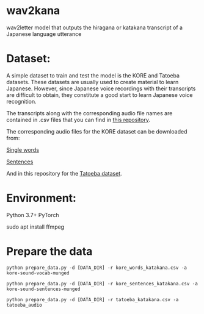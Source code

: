 # wav2kana
wav2letter model that outputs the hiragana or katakana transcript of a Japanese language utterance

# Dataset:

A simple dataset to train and test the model is the KORE and Tatoeba datasets. These datasets are usually used to create material to learn Japanese.
However, since Japanese voice recordings with their transcripts are difficult to obtain, they constitute a good start to learn Japanese voice recognition.

The transcripts along with the corresponding audio file names are contained in .csv files that you can find in [this repository](https://drive.google.com/drive/folders/1VFKsG6C2VXHePO9_3X2tN1CHhd6b482C).

The corresponding audio files for the KORE dataset can be downloaded from:

[Single words](http://www.mediafire.com/file/oyddnozmbd2/kore-sound-vocab-munged.zip/file)

[Sentences](http://www.mediafire.com/file/1itzmjondnz/kore-sound-sentences-munged.zip/file)

And in this repository for the [Tatoeba dataset](https://drive.google.com/drive/folders/1VFKsG6C2VXHePO9_3X2tN1CHhd6b482C).

# Environment:

Python 3.7+
PyTorch

sudo apt install ffmpeg

# Prepare the data

`python prepare_data.py -d [DATA_DIR] -r kore_words_katakana.csv -a kore-sound-vocab-munged`

`python prepare_data.py -d [DATA_DIR] -r kore_sentences_katakana.csv -a kore-sound-sentences-munged`

`python prepare_data.py -d [DATA_DIR] -r tatoeba_katakana.csv -a tatoeba_audio`




